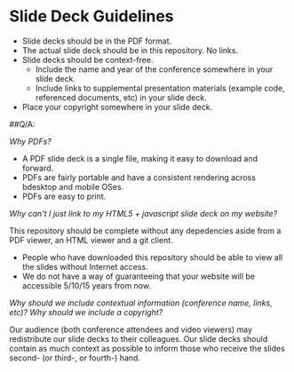 # Slide Deck Guidelines

* Slide decks should be in the PDF format.
* The actual slide deck should be in this repository. No links.
* Slide decks should be context-free.
    * Include the name and year of the conference somewhere in your slide deck.
    * Include links to supplemental presentation materials (example code, referenced documents, etc) in your slide deck.
* Place your copyright somewhere in your slide deck.

##Q/A:

*Why PDFs?*

* A PDF slide deck is a single file, making it easy to download and forward.
* PDFs are fairly portable and have a consistent rendering across bdesktop and mobile OSes.
* PDFs are easy to print.

*Why can't I just link to my HTML5 + javascript slide deck on my website?*

This repository should be complete without any depedencies aside from a PDF viewer, an HTML viewer and a git client.

* People who have downloaded this repository should be able to view all the slides without Internet access.
* We do not have a way of guaranteeing that your website will be accessible 5/10/15 years from now. 

*Why should we include contextual information (conference name, links, etc)? Why should we include a copyright?*

Our audience (both conference attendees and video viewers) may redistribute our slide decks to their colleagues. Our slide decks should contain as much context as possible to inform those who receive the slides second- (or third-, or fourth-) hand.


